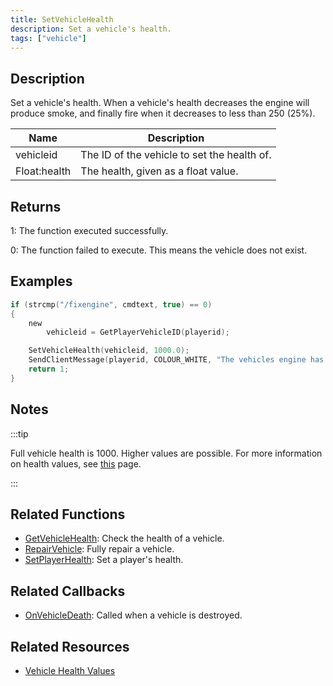 ```yaml
---
title: SetVehicleHealth
description: Set a vehicle's health.
tags: ["vehicle"]
---
```


## Description

Set a vehicle's health. When a vehicle's health decreases the engine will produce smoke, and finally fire when it decreases to less than 250 (25%).

| Name         | Description                                 |
| ------------ | ------------------------------------------- |
| vehicleid    | The ID of the vehicle to set the health of. |
| Float:health | The health, given as a float value.         |

## Returns

1: The function executed successfully.

0: The function failed to execute. This means the vehicle does not exist.

## Examples

```c
if (strcmp("/fixengine", cmdtext, true) == 0)
{
    new
        vehicleid = GetPlayerVehicleID(playerid);

    SetVehicleHealth(vehicleid, 1000.0);
    SendClientMessage(playerid, COLOUR_WHITE, "The vehicles engine has been fully repaired.");
    return 1;
}
```

## Notes

:::tip

Full vehicle health is 1000. Higher values are possible. For more information on health values, see [this](../resources/vehiclehealth) page.

:::

## Related Functions

- [GetVehicleHealth](GetVehicleHealth): Check the health of a vehicle.
- [RepairVehicle](RepairVehicle): Fully repair a vehicle.
- [SetPlayerHealth](SetPlayerHealth): Set a player's health.

## Related Callbacks

- [OnVehicleDeath](../callbacks/OnVehicleDeath): Called when a vehicle is destroyed.

## Related Resources

- [Vehicle Health Values](../resources/vehiclehealth)

